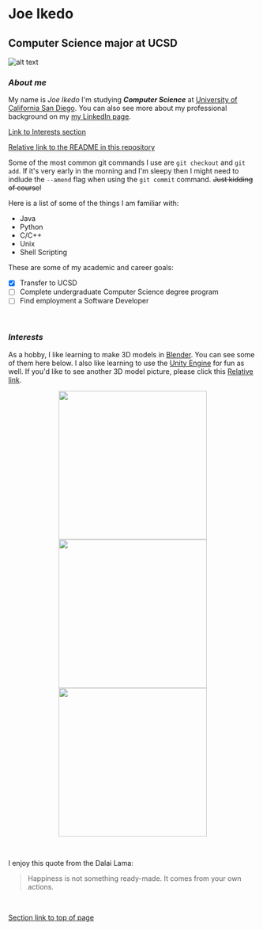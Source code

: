 # Joe Ikedo
## Computer Science major at UCSD

![alt text](https://i.imgur.com/n9z7YkR.jpg "Joe Ikedo")
### *About me*
My name is *Joe Ikedo* I'm studying ***Computer Science*** at [University of California San Diego](https://ucsd.edu/). You can also see more about my professional background on my [my LinkedIn page](https://www.linkedin.com/in/joe-ikedo/).

[Link to Interests section](#interests)

[Relative link to the README in this repository](README.md)


Some of the most common git commands I use are `git checkout` and `git add`. If it's very early in the morning and I'm sleepy then I might need to indlude the `--amend` flag when using the `git commit` command. ~~Just kidding of course!~~ 

Here is a list of some of the things I am familiar with:
- Java
- Python
- C/C++
- Unix
- Shell Scripting

These are some of my academic and career goals:
- [x] Transfer to UCSD
- [ ] Complete undergraduate Computer Science degree program
- [ ] Find employment a Software Developer

<br>


### *Interests*
As a hobby, I like learning to make 3D models in [Blender](https://en.wikipedia.org/wiki/Blender_(software)). You can see some of them here below. I also like learning to use the [Unity Engine](https://unity.com/) for fun as well. If you'd like to see another 3D model picture, please click this [Relative link](screenshots/VSCode-UI-screenshots/1.PNG).

<p align="middle">
  <img src="https://i.imgur.com/Mj91I32.png" width="300" />
  <img src="https://i.imgur.com/w2ESOC4.png" width="300" /> 
  <img src="https://i.imgur.com/POrZAfs.jpg" width="300" />
</p>

<br>


I enjoy this quote from the Dalai Lama:
> Happiness is not something ready-made. It comes from your own actions. 


<br>

[Section link to top of page](#joe-ikedo)

